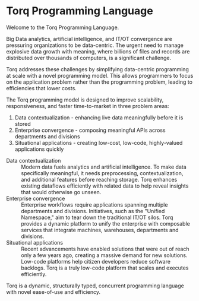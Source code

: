 # Torq Programming Language

Welcome to the Torq Programming Language.

Big Data analytics, artificial intelligence, and IT/OT convergence are pressuring organizations to be data-centric. The urgent need to manage explosive data growth with meaning, where billions of files and records are distributed over thousands of computers, is a significant challenge.

Torq addresses these challenges by simplifying data-centric programming at scale with a novel programming model. This allows programmers to focus on the application problem rather than the programming problem, leading to efficiencies that lower costs.

The Torq programming model is designed to improve scalability, responsiveness, and faster time-to-market in three problem areas:

1. Data contextualization - enhancing live data meaningfully before it is stored
2. Enterprise convergence - composing meaningful APIs across departments and divisions
3. Situational applications - creating low-cost, low-code, highly-valued applications quickly

<dl>
    <dt>Data contextualization</dt>
    <dd>Modern data fuels analytics and artificial intelligence. To make data specifically meaningful, it needs preprocessing, contextualization, and additional features before reaching storage. Torq enhances existing dataflows efficiently with related data to help reveal insights that would otherwise go unseen.</dd>
    <dt>Enterprise convergence</dt>
    <dd>Enterprise workflows require applications spanning multiple departments and divisions. Initiatives, such as the "Unified Namespace," aim to tear down the traditional IT/OT silos. Torq provides a dynamic platform to unify the enterprise with composable services that integrate machines, warehouses, departments and divisions.</dd>
    <dt>Situational applications</dt>
    <dd>Recent advancements have enabled solutions that were out of reach only a few years ago, creating a massive demand for new solutions. Low-code platforms help citizen developers reduce software backlogs. Torq is a truly low-code platform that scales and executes efficiently.</dd>
</dl>

Torq is a dynamic, structurally typed, concurrent programming language with novel ease-of-use and efficiency.
